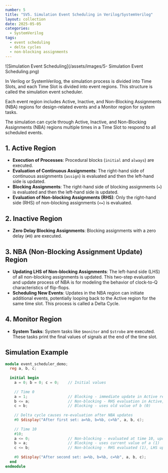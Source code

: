 ```yaml
---
number: 5
title: "SV5. Simulation Event Scheduling in Verilog/SystemVerilog"
layout: collection
date: 2025-05-05
categories:
  - SystemVerilog
tags:
  - event scheduling
  - delta cycles
  - non-blocking assignments
---
```




![Simulation Event Scheduling](/assets/images/5- Simulation Event Scheduling.png)

In Verilog or SystemVerilog, the simulation process is divided into Time Slots, and each Time Slot is divided into event regions. This structure is called the simulation event scheduler. 

Each event region includes Active, Inactive, and Non-Blocking Assignments (NBA) regions for design-related events and a Monitor region for system tasks.

The simulation can cycle through Active, Inactive, and Non-Blocking Assignments (NBA) regions multiple times in a Time Slot to respond to all scheduled events.

## 1. Active Region

- **Execution of Processes**: Procedural blocks (`initial` and `always`) are executed.
- **Evaluation of Continuous Assignments**: The right-hand side of continuous assignments (`assign`) is evaluated and then the left-hand side is updated.
- **Blocking Assignments**: The right-hand side of blocking assignments (`=`) is evaluated and then the left-hand side is updated.
- **Evaluation of Non-blocking Assignments (RHS)**: Only the right-hand side (RHS) of non-blocking assignments (`<=`) is evaluated.

## 2. Inactive Region

- **Zero Delay Blocking Assignments**: Blocking assignments with a zero delay (`#0`) are executed.

## 3. NBA (Non-Blocking Assignment Update) Region

- **Updating LHS of Non-blocking Assignments**: The left-hand side (LHS) of all non-blocking assignments is updated. This two-step evaluation and update process of NBA is for modeling the behavior of clock-to-Q characteristics of flip-flops.
- **Scheduling New Events**: Updates in the NBA region can initiate additional events, potentially looping back to the Active region for the same time slot. This process is called a Delta Cycle.

## 4. Monitor Region

- **System Tasks**: System tasks like `$monitor` and `$strobe` are executed. These tasks print the final values of signals at the end of the time slot.

## Simulation Example

```verilog
module event_scheduler_demo;
  reg a, b, c;
  
  initial begin
    a = 0; b = 0; c = 0;    // Initial values
    
    // Time 0
    a = 1;                  // Blocking - immediate update in Active region
    b <= a;                 // Non-blocking - RHS evaluation in Active, LHS update in NBA
    c = b;                  // Blocking - uses old value of b (0)
    
    // Delta cycle causes re-evaluation after NBA updates
    #0 $display("After first set: a=%b, b=%b, c=%b", a, b, c);
    
    // Time 10
    #10;
    a <= 0;                 // Non-blocking - evaluated at time 10, updated in NBA
    b = a;                  // Blocking - uses current value of a (1)
    c <= b;                 // Non-blocking - RHS evaluated (1), LHS updated in NBA
    
    #0 $display("After second set: a=%b, b=%b, c=%b", a, b, c);
  end
endmodule
```


